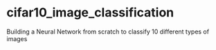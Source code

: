 # cifar10_image_classification
Building a Neural Network from scratch to classify 10 different types of images
